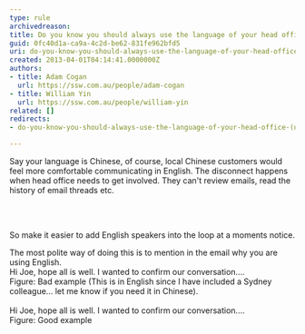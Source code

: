 ```yaml
---
type: rule
archivedreason: 
title: Do you know you should always use the language of your head office? (usually English)
guid: 0fc40d1a-ca9a-4c2d-be62-831fe962bfd5
uri: do-you-know-you-should-always-use-the-language-of-your-head-office-usually-english
created: 2013-04-01T04:14:41.0000000Z
authors:
- title: Adam Cogan
  url: https://ssw.com.au/people/adam-cogan
- title: William Yin
  url: https://ssw.com.au/people/william-yin
related: []
redirects:
- do-you-know-you-should-always-use-the-language-of-your-head-office-(usually-english)

---
```



<p>Say your language is Chinese, of course, local Chinese customers would feel more comfortable communicating in English. The disconnect happens when head office needs to get involved. They can't review emails, read the history of email threads etc.</p>
<br><excerpt class='endintro'></excerpt><br>
<p>​<span>So make it easier to add English speakers into the loop at a moments notice. </span></p><p>The most polite way of doing this is to mention in the email why you are using English. <br><span class="ssw-rteStyle-GreyBox"> Hi Joe, hope all is well. I wanted to confirm our conversation....</span><br><span class="ssw-rteStyle-FigureBad">Figure&#58; Bad example</span><span class="ssw-rteStyle-GreyBox">&#160;(This is in English since I have included a Sydney colleague... let me know if you need it in Chinese).<br><br><span>Hi Joe, hope all is well. I wanted to confirm our conversation....</span></span><br><span class="ssw-rteStyle-FigureGood">Figure&#58; Good example​​​</span></p>


